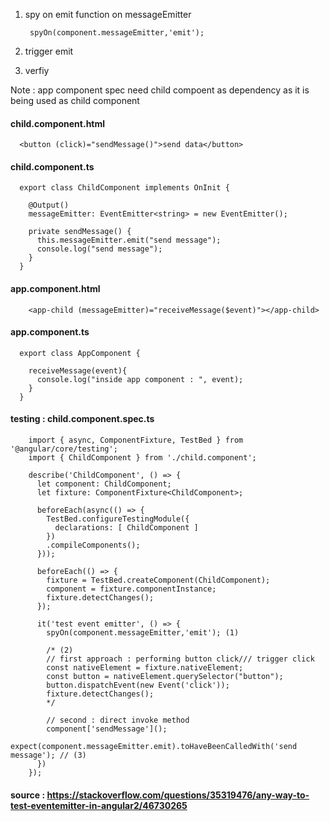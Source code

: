 1. spy on emit function on messageEmitter

        spyOn(component.messageEmitter,'emit');

2. trigger emit

3. verfiy  

Note : app component spec need child compoent as dependency as it is being used as child component

#### child.component.html

      <button (click)="sendMessage()">send data</button>

#### child.component.ts

      export class ChildComponent implements OnInit {

        @Output()
        messageEmitter: EventEmitter<string> = new EventEmitter();

        private sendMessage() {
          this.messageEmitter.emit("send message");
          console.log("send message");
        }
      }

#### app.component.html

        <app-child (messageEmitter)="receiveMessage($event)"></app-child>

#### app.component.ts

      export class AppComponent {

        receiveMessage(event){
          console.log("inside app component : ", event);
        }
      }

#### testing : child.component.spec.ts

        import { async, ComponentFixture, TestBed } from '@angular/core/testing';
        import { ChildComponent } from './child.component';

        describe('ChildComponent', () => {
          let component: ChildComponent;
          let fixture: ComponentFixture<ChildComponent>;

          beforeEach(async(() => {
            TestBed.configureTestingModule({
              declarations: [ ChildComponent ]
            })
            .compileComponents();
          }));

          beforeEach(() => {
            fixture = TestBed.createComponent(ChildComponent);
            component = fixture.componentInstance;
            fixture.detectChanges();
          });

          it('test event emitter', () => {
            spyOn(component.messageEmitter,'emit'); (1)            

            /* (2)
            // first approach : performing button click/// trigger click
            const nativeElement = fixture.nativeElement;
            const button = nativeElement.querySelector("button");
            button.dispatchEvent(new Event('click'));
            fixture.detectChanges();
            */

            // second : direct invoke method
            component['sendMessage']();
            expect(component.messageEmitter.emit).toHaveBeenCalledWith('send message'); // (3)
          })
        });

#### source : https://stackoverflow.com/questions/35319476/any-way-to-test-eventemitter-in-angular2/46730265
